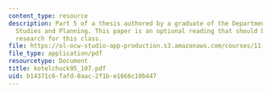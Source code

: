 ```yaml
---
content_type: resource
description: Part 5 of a thesis authored by a graduate of the Department of Urban
  Studies and Planning. This paper is an optional reading that should be useful in
  research for this class.
file: https://ol-ocw-studio-app-production.s3.amazonaws.com/courses/11-423-information-and-communication-technologies-in-community-development-spring-2004/b14371c6fafd0aac2f1be1666c10b447_kotelchuck95_107.pdf
file_type: application/pdf
resourcetype: Document
title: kotelchuck95_107.pdf
uid: b14371c6-fafd-0aac-2f1b-e1666c10b447
---
```

